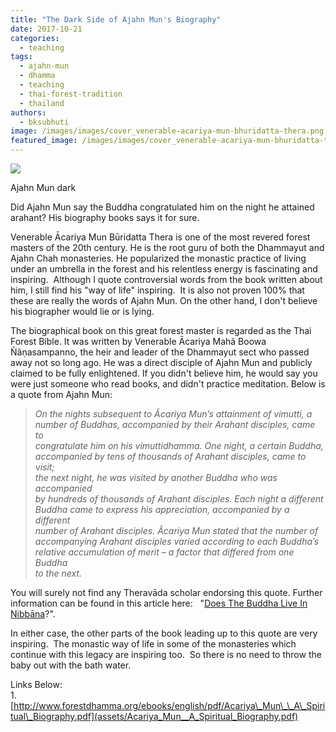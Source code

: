 ```yaml
---
title: "The Dark Side of Ajahn Mun's Biography"
date: 2017-10-21
categories: 
  - teaching
tags: 
  - ajahn-mun
  - dhamma
  - teaching
  - thai-forest-tradition
  - thailand
authors: 
  - bksubhuti
image: /images/images/cover_venerable-acariya-mun-bhuridatta-thera.png
featured_image: /images/images/cover_venerable-acariya-mun-bhuridatta-thera.png
---
```


![](/images/cover_venerable-acariya-mun-bhuridatta-thera.png)

Ajahn Mun dark

Did Ajahn Mun say the Buddha congratulated him on the night he attained arahant? His biography books says it for sure.

Venerable Ācariya Mun Būridatta Thera is one of the most revered forest masters of the 20th century. He is the root guru of both the Dhammayut and Ajahn Chah monasteries. He popularized the monastic practice of living under an umbrella in the forest and his relentless energy is fascinating and inspiring.  Although I quote controversial words from the book written about him, I still find his "way of life" inspiring.  It is also not proven 100% that these are really the words of Ajahn Mun. On the other hand, I don't believe his biographer would lie or is lying.

The biographical book on this great forest master is regarded as the Thai Forest Bible. It was written by Venerable Ācariya Mahã Boowa Ñãṇasampanno, the heir and leader of the Dhammayut sect who passed away not so long ago. He was a direct disciple of Ajahn Mun and publicly claimed to be fully enlightened. If you didn't believe him, he would say you were just someone who read books, and didn't practice meditation. Below is a quote from Ajahn Mun:

> _On the nights subsequent to Ãcariya Mun’s attainment of vimutti, a  
> number of Buddhas, accompanied by their Arahant disciples, came to  
> congratulate him on his vimuttidhamma. One night, a certain Buddha,  
> accompanied by tens of thousands of Arahant disciples, came to visit;  
> the next night, he was visited by another Buddha who was accompanied  
> by hundreds of thousands of Arahant disciples. Each night a different  
> Buddha came to express his appreciation, accompanied by a different  
> number of Arahant disciples. Ãcariya Mun stated that the number of  
> accompanying Arahant disciples varied according to each Buddha’s  
> relative accumulation of merit – a factor that differed from one Buddha  
> to the next._

You will surely not find any Theravāda scholar endorsing this quote. Further information can be found in this article here:   "[Does The Buddha Live In Nibbāna](https://americanmonk.org/buddha-live-nibbana)?".

In either case, the other parts of the book leading up to this quote are very inspiring.  The monastic way of life in some of the monasteries which continue with this legacy are inspiring too.  So there is no need to throw the baby out with the bath water.

Links Below:  
1\. [http://www.forestdhamma.org/ebooks/english/pdf/Acariya\_Mun\_\_A\_Spiritual\_Biography.pdf](assets/Acariya_Mun__A_Spiritual_Biography.pdf)